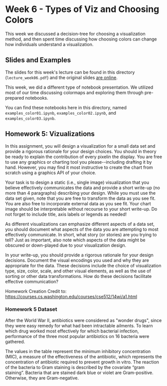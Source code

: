 # Week 6 - Types of Viz and Choosing Colors

This week we discussed a decision-tree for choosing a visualization method, and
then spent time discussing how choosing colors can change how individuals
understand a visualization.

## Slides and Examples

The slides for this week's lecture can be found in this directory (`lecture_week06.pdf`)
and the original slides [are
online](https://docs.google.com/presentation/d/1Jlj-qfVrwDd_hoQavcIHWzh3yZG0XQBUMhqoSiA04rA/edit?usp=sharing).

This week, we did a different type of notebook presentation.  We utilized most
of our time discussing colormaps and exploring them through pre-prepared
notebooks.

You can find these notebooks here in this directory, named
`examples_color01.ipynb`, `examples_color02.ipynb`, and
`examples_color03.ipynb`.

## Homework 5: Vizualizations

In this assignment, you will design a visualization for a small data set and provide a rigorous rationale for your design choices. You should in theory be ready to explain the contribution of every pixelin the display. You are free to use any graphics or charting tool you please--including drafting it by hand. However, you may find it most instructive to create the chart from scratch using a graphics API of your choice.

Your task is to design a static (i.e., single image) visualization that you believe effectively communicates the data and provide a short write-up (no more than 4 paragraphs) describing your design. While you must use the data set given, note that you are free to transform the data as you see fit. You are also free to incorporate external data as you see fit. Your chart image should be interpretable without recourse to your short write-up. Do not forget to include title, axis labels or legends as needed!

As different visualizations can emphasize different aspects of a data set, you should document what aspects of the data you are attempting to most effectively communicate. In short, what story (or stories) are you trying to tell? Just as important, also note which aspects of the data might be obscured or down-played due to your visualization design.

In your write-up, you should provide a rigorous rationale for your design decisions. Document the visual encodings you used and why they are appropriate for the data. These decisions include the choice of visualization type, size, color, scale, and other visual elements, as well as the use of sorting or other data transformations. How do these decisions facilitate effective communication?

Homework Creation Credit to: https://courses.cs.washington.edu/courses/cse512/14wi/a1.html

### Homework 5 Dataset

After the World War II, antibiotics were considered as "wonder drugs", since they were easy remedy for what had been intractable ailments. To learn which drug worked most effectively for which bacterial infection, performance of the three most popular antibiotics on 16 bacteria were gathered.

The values in the table represent the minimum inhibitory concentration (MIC), a measure of the effectiveness of the antibiotic, which represents the concentration of antibiotic required to prevent growth in vitro. The reaction of the bacteria to Gram staining is described by the covariate “gram staining”. Bacteria that are stained dark blue or violet are Gram-positive. Otherwise, they are Gram-negative.




